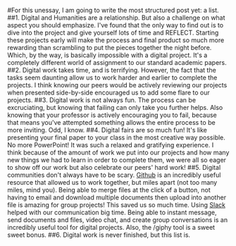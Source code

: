 #For this unessay, I am going to write the most structured post yet: a list. 
##1. 
Digital and Humanities are a relationship. But also a challenge on what aspect you should emphasize. I've found that the only way to find out is to dive into the project and give yourself lots of time and REFLECT. Starting these projects early will make the process and final product so much more rewarding than scrambling to put the pieces together the night before. Which, by the way, is basically impossible with a digital project. It's a completely different world of assignment to our standard academic papers. 
##2. 
Digital work takes time, and is terrifying. However, the fact that the tasks seem daunting allow us to work harder and earlier to complete the projects. I think knowing our peers would be actively reviewing our projects when presented side-by-side encouraged us to add some flare to our projects.
##3. 
Digital work is not always fun. The process can be excruciating, but knowing that failing can only take you further helps. Also knowing that your professor is actively encouraging you to fail, because that means you've attempted something allows the entire process to be more inviting. Odd, I know. 
##4. 
Digital fairs are so much fun! It's like presenting your final paper to your class in the most creative way possible. No more PowerPoint! It was such a relaxed and gratifying experience. I think because of the amount of work we put into our projects and how many new things we had to learn in order to complete them, we were all so eager to show off our work but also celebrate our peers' hard work!
##5. 
Digital communities don't always have to be scary. [Github](https://github.com/) is an incredibly useful resource that allowed us to work together, but miles apart (not too many miles, mind you). Being able to merge files at the click of a button, not having to email and download multiple documents then upload into another file is amazing for group projects! This saved us so much time. Using [Slack](https://slack.com/) helped with our communication big time. Being able to instant message, send documents and files, video chat, and create group conversations is an incredibly useful tool for digital projects. Also, the /giphy tool is a sweet sweet bonus. 
##6. 
Digital work is never finished, but this list is. 
